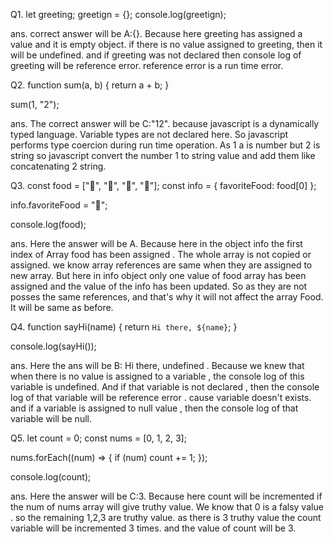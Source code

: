 Q1. let greeting;
greetign = {};
console.log(greetign);

ans. correct answer will be A:{}. Because here greeting has assigned a value and it is empty object. if there is no value assigned to greeting, then it will be undefined. and if greeting was not declared then console log of greeting will be reference error. reference error is a run time error.

Q2. function sum(a, b) {
  return a + b;
}

sum(1, "2");

ans. The correct answer will be C:"12". because javascript is a dynamically typed language. Variable types are not declared here. So javascript performs type coercion during run time operation. As 1 a is number but 2 is string so javascript convert the number 1 to string value and add them like concatenating 2 string. 

Q3. const food = ["🍕", "🍫", "🥑", "🍔"];
const info = { favoriteFood: food[0] };

info.favoriteFood = "🍝";

console.log(food);

ans. Here the answer will be A. Because here in the object info the first index of Array food has been assigned . The whole array is not copied or assigned. we know array references are same when they are assigned to new array. But here in info object only one value of food array has been assigned and the value of the info has been updated. So as they are not posses the same references, and that's why it will not affect the array Food. It will be same as before.

Q4. function sayHi(name) {
  return `Hi there, ${name}`;
}

console.log(sayHi());

ans. Here the ans will be B: Hi there, undefined . Because we knew that when there is no value is assigned to a variable , the console log of this variable is undefined. And if that variable is not declared , then the console log of that variable will be reference error . cause variable doesn't exists. and if a variable is assigned to null value , then the console log of that variable will be null.

Q5. let count = 0;
const nums = [0, 1, 2, 3];

nums.forEach((num) => {
  if (num) count += 1;
});

console.log(count);

ans. Here the answer will be C:3. Because here count will be incremented if the num of nums array will give truthy value. We know that 0 is a falsy value . so the remaining 1,2,3 are truthy value. as there is 3 truthy value the count variable will be incremented 3 times. and the value of count will be 3. 